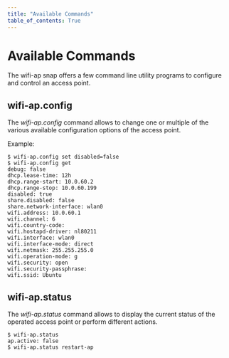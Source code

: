 ```yaml
---
title: "Available Commands"
table_of_contents: True
---
```


# Available Commands

The wifi-ap snap offers a few command line utility programs to configure and
control an access point.

## wifi-ap.config

The *wifi-ap.config* command allows to change one or multiple of the various available
configuration options of the access point.

Example:

```
$ wifi-ap.config set disabled=false
$ wifi-ap.config get
debug: false
dhcp.lease-time: 12h
dhcp.range-start: 10.0.60.2
dhcp.range-stop: 10.0.60.199
disabled: true
share.disabled: false
share.network-interface: wlan0
wifi.address: 10.0.60.1
wifi.channel: 6
wifi.country-code: 
wifi.hostapd-driver: nl80211
wifi.interface: wlan0
wifi.interface-mode: direct
wifi.netmask: 255.255.255.0
wifi.operation-mode: g
wifi.security: open
wifi.security-passphrase:
wifi.ssid: Ubuntu
```

## wifi-ap.status

The *wifi-ap.status* command allows to display the current status of the operated
access point or perform different actions.

```
$ wifi-ap.status
ap.active: false
$ wifi-ap.status restart-ap
```
